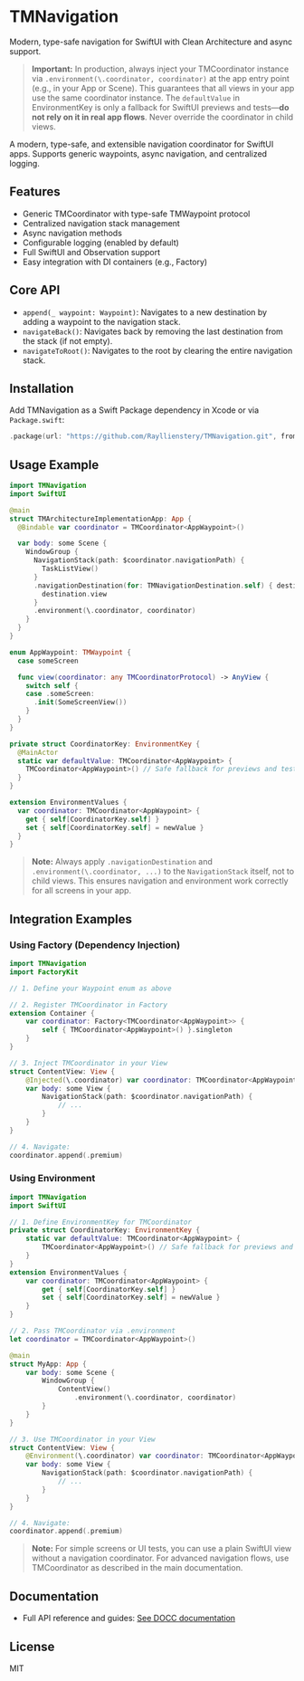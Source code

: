 # TMNavigation

Modern, type-safe navigation for SwiftUI with Clean Architecture and async support.

> **Important:**
> In production, always inject your TMCoordinator instance via `.environment(\.coordinator, coordinator)` at the app entry point (e.g., in your App or Scene). This guarantees that all views in your app use the same coordinator instance. The `defaultValue` in EnvironmentKey is only a fallback for SwiftUI previews and tests—**do not rely on it in real app flows**. Never override the coordinator in child views.

A modern, type-safe, and extensible navigation coordinator for SwiftUI apps. Supports generic waypoints, async navigation, and centralized logging.

## Features

- Generic TMCoordinator with type-safe TMWaypoint protocol
- Centralized navigation stack management
- Async navigation methods
- Configurable logging (enabled by default)
- Full SwiftUI and Observation support
- Easy integration with DI containers (e.g., Factory)

## Core API

- `append(_ waypoint: Waypoint)`: Navigates to a new destination by adding a waypoint to the navigation stack.
- `navigateBack()`: Navigates back by removing the last destination from the stack (if not empty).
- `navigateToRoot()`: Navigates to the root by clearing the entire navigation stack.

## Installation

Add TMNavigation as a Swift Package dependency in Xcode or via `Package.swift`:

```swift
.package(url: "https://github.com/Rayllienstery/TMNavigation.git", from: "1.0.0")
```

## Usage Example

```swift
import TMNavigation
import SwiftUI

@main
struct TMArchitectureImplementationApp: App {
  @Bindable var coordinator = TMCoordinator<AppWaypoint>()

  var body: some Scene {
    WindowGroup {
      NavigationStack(path: $coordinator.navigationPath) {
        TaskListView()
      }
      .navigationDestination(for: TMNavigationDestination.self) { destination in
        destination.view
      }
      .environment(\.coordinator, coordinator)
    }
  }
}

enum AppWaypoint: TMWaypoint {
  case someScreen

  func view(coordinator: any TMCoordinatorProtocol) -> AnyView {
    switch self {
    case .someScreen:
      .init(SomeScreenView())
    }
  }
}

private struct CoordinatorKey: EnvironmentKey {
  @MainActor
  static var defaultValue: TMCoordinator<AppWaypoint> {
    TMCoordinator<AppWaypoint>() // Safe fallback for previews and tests
  }
}

extension EnvironmentValues {
  var coordinator: TMCoordinator<AppWaypoint> {
    get { self[CoordinatorKey.self] }
    set { self[CoordinatorKey.self] = newValue }
  }
}
```

> **Note:**
> Always apply `.navigationDestination` and `.environment(\.coordinator, ...)` to the `NavigationStack` itself, not to child views. This ensures navigation and environment work correctly for all screens in your app.

## Integration Examples

### Using Factory (Dependency Injection)

```swift
import TMNavigation
import FactoryKit

// 1. Define your Waypoint enum as above

// 2. Register TMCoordinator in Factory
extension Container {
    var coordinator: Factory<TMCoordinator<AppWaypoint>> {
        self { TMCoordinator<AppWaypoint>() }.singleton
    }
}

// 3. Inject TMCoordinator in your View
struct ContentView: View {
    @Injected(\.coordinator) var coordinator: TMCoordinator<AppWaypoint>
    var body: some View {
        NavigationStack(path: $coordinator.navigationPath) {
            // ...
        }
    }
}

// 4. Navigate:
coordinator.append(.premium)
```

### Using Environment

```swift
import TMNavigation
import SwiftUI

// 1. Define EnvironmentKey for TMCoordinator
private struct CoordinatorKey: EnvironmentKey {
    static var defaultValue: TMCoordinator<AppWaypoint> {
        TMCoordinator<AppWaypoint>() // Safe fallback for previews and tests
    }
}
extension EnvironmentValues {
    var coordinator: TMCoordinator<AppWaypoint> {
        get { self[CoordinatorKey.self] }
        set { self[CoordinatorKey.self] = newValue }
    }
}

// 2. Pass TMCoordinator via .environment
let coordinator = TMCoordinator<AppWaypoint>()

@main
struct MyApp: App {
    var body: some Scene {
        WindowGroup {
            ContentView()
                .environment(\.coordinator, coordinator)
        }
    }
}

// 3. Use TMCoordinator in your View
struct ContentView: View {
    @Environment(\.coordinator) var coordinator: TMCoordinator<AppWaypoint>
    var body: some View {
        NavigationStack(path: $coordinator.navigationPath) {
            // ...
        }
    }
}

// 4. Navigate:
coordinator.append(.premium)
```

> **Note:** For simple screens or UI tests, you can use a plain SwiftUI view without a navigation coordinator. For advanced navigation flows, use TMCoordinator as described in the main documentation.

## Documentation

- Full API reference and guides: [See DOCC documentation](https://github.com/Rayllienstery/TMNavigation)

## License

MIT
